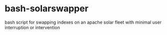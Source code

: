 # bash-solarswapper

bash script for swapping indexes on an apache solar fleet with minimal user interruption or intervention
